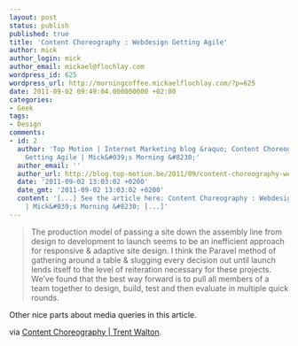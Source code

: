 ```yaml
---
layout: post
status: publish
published: true
title: 'Content Choreography : Webdesign Getting Agile'
author: mick
author_login: mick
author_email: mickael@flochlay.com
wordpress_id: 625
wordpress_url: http://morningcoffee.mickaelflochlay.com/?p=625
date: 2011-09-02 09:49:04.000000000 +02:00
categories:
- Geek
tags:
- Design
comments:
- id: 2
  author: 'Top Motion | Internet Marketing blog &raquo; Content Choreography : Webdesign
    Getting Agile | Mick&#039;s Morning &#8230;'
  author_email: ''
  author_url: http://blog.top-motion.be/2011/09/content-choreography-webdesign-getting-agile-micks-morning/
  date: '2011-09-02 13:03:02 +0200'
  date_gmt: '2011-09-02 13:03:02 +0200'
  content: '[...] See the article here: Content Choreography : Webdesign Getting Agile
    | Mick&#039;s Morning &#8230; [...]'
---
```

<blockquote>The production model of passing a site down the assembly line from design to development to launch seems to be an inefficient approach for responsive &amp; adaptive site design. I think the Paravel method of gathering around a table &amp; slugging every decision out until launch lends itself to the level of reiteration necessary for these projects. We’ve found that the best way forward is to pull all members of a team together to design, build, test and then evaluate in multiple quick rounds.</blockquote>
Other nice parts about media queries in this article.

via <a href="http://trentwalton.com/2011/07/14/content-choreography/">Content Choreography | Trent Walton</a>.
